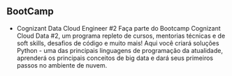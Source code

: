 ## BootCamp

-  Cognizant Data Cloud Engineer #2
Faça parte do Bootcamp Cognizant Cloud Data #2, um programa repleto de cursos, mentorias técnicas e de soft skills, desafios de código e muito mais! Aqui você criará soluções Python - uma das principais linguagens de programação da atualidade, aprenderá os principais conceitos de big data e dará seus primeiros passos no ambiente de nuvem.
